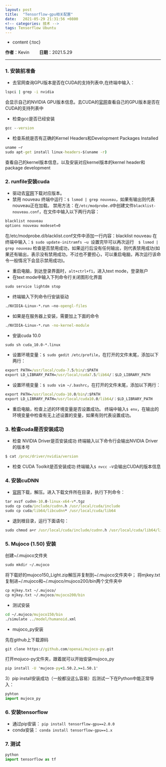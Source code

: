 ```yaml
---
layout: post
title:  "Tensorflow-gpu相关配置"
date:   2021-05-29 21:31:56 +0800
<!-- categories: 技术 -->
tags: Tensorflow Ubuntu
---
```


* content
{:toc}


**作者**：Kevin    　　**日期**：2021.5.29
***
### 1. 安装前准备
- 去官网查询GPU版本是否在CUDA的支持列表中,在终端中输入： 
```cmd
lspci | grep -i nvidia
```
会显示自己的NVIDIA GPU版本信息。去CUDA的[官网](http://developer.nvidia.com/cuda-gpus)查看自己的GPU版本是否在CUDA的支持列表中
- 检查gcc是否已经安装
```cmd
gcc --version
```
- 检查系统是否有正确的Kernel Headers和Development Packages Installed
```cmd
uname –r
sudo apt-get install linux-headers-$(uname -r)
``` 
查看自己的kernel版本信息，以及安装对应kernel版本的kernel header和package development 

### 2. runfile安装cuda 
- 驱动去[官网](https://developer.nvidia.com/cuda-downloads)下载对应版本。
- 禁用 nouveau
终端中运行：`$ lsmod | grep nouveau`，如果有输出则代表nouveau正在加载。
禁用方法：在`/etc/modprobe.d`中创建文件`blacklist-nouveau.conf`，在文件中输入以下两行内容：
```cmd
blacklist nouveau
options nouveau modeset=0
```
在/etc/modprobe.d/blacklist.conf文件中添加一行内容：blacklist nouveau
在终端中输入：`$ sudo update-initramfs –u `设置完毕可以再次运行　`$ lsmod | grep nouveau`
检查是否禁用成功，如果运行后没有任何输出，则代表禁用成功(如果还有输出，表示没有禁用成功，不过也不要担心，可以重启电脑，再次运行该命令一般情况下会显示禁用成功)。 
- 重启电脑，到达登录界面时，`alt+ctrl+f1`，进入text mode，登录账户 
- 在text mode中输入下列命令行关闭图形化界面
```cmd
sudo service lightdm stop
```
- 终端输入下列命令行安装驱动
```cmd
./NVIDIA-Linux-*.run –no-opengl-files
```
- 如果是在服务器上安装，需要加上下面的命令
```cmd
./NVIDIA-Linux-*.run -no-kernel-module
```
- 安装cuda 10.0 

```cmd
sudo sh cuda_10.0-*.linux
```
- 设置环境变量：`$ sudo gedit /etc/profile`，在打开的文件末尾，添加以下两行：
```cmd
export PATH=/usr/local/cuda-7.5/bin/:$PATH
export LD_LIBRARY_PATH=/usr/local/cuda7.5/lib64/：$LD_LIBRARY_PATH
```
- 设置环境变量：`$ sudo vim ~/.bashrc`，在打开的文件末尾，添加以下两行：
```cmd
export PATH=/usr/local/cuda-10.0/bin/:$PATH
export LD_LIBRARY_PATH=/usr/local/cuda10.0/lib64/：$LD_LIBRARY_PATH
```
- 重启电脑，检查上述的环境变量是否设置成功。
终端中输入`$ env`，在输出的环境变量中检查有无上述设置的变量，如果有则代表设置成功。

### 3. 检查cuda是否安装成功

- 检查 NVIDIA Driver是否安装成功
    终端输入以下命令行会输出NVIDIA Driver的版本号
```cmd
$ cat /proc/driver/nvidia/version
```

- 检查 CUDA Toolkit是否安装成功
    终端输入`$ nvcc –V`会输出CUDA的版本信息

### 4. 安装cuDNN
- [官网](https://developer.nvidia.com/rdp/cudnn-archive/)下载，解压。进入下载文件所在目录，执行下列命令：
```cmd
tar xvzf cudnn-10.0-linux-x64-v*.tgz
sudo cp cuda/include/cudnn.h /usr/local/cuda/include
sudo cp cuda/lib64/libcudnn* /usr/local/cuda/lib64
```
- 退到根目录，运行下面语句：
```cmd
sudo chmod a+r /usr/local/cuda/include/cudnn.h /usr/local/cuda/lib64/libcudnn*
```
### 5. Mujoco (1.50) 安装
创建~/.mujoco文件夹

```cmd
sudo mkdir ~/.mujoco
```
将下载好的mujoco150_Light.zip解压并复制到~/.mujoco文件夹中；
将mjkey.txt复制进~/.mujoco和~/.mujoco/mujoco200/bin两个文件夹中
```cmd
cp mjkey.txt ~/.mujoco/
cp mjkey.txt ~/.mujoco/mujoco200/bin
```
- 测试安装
```cmd
cd ~/.mujoco/mujoco150/bin
./simulate ../model/humanoid.xml
```
- mujoco_py安装

先在github上下载源码
```cmd
git clone https://github.com/openai/mujoco-py.git
```
打开mojuco-py文件夹，跟着就可以开始安装mujoco_py
```cmd
pip install -U 'mujoco-py<1.50.2,>=1.50.1'
```
3）pip install安装成功（一般都没这么容易）后测试一下在Python中能正常导入：
```python
pyhton
import mujoco_py
```
### 6. 安装tensorflow
- 通过pip安装：
`pip install tensorflow-gpu==2.0.0`
- conda安装：
`conda install tensorflow-gpu==1.x` 

### 7. 测试
```python
python
import tensorflow as tf
```